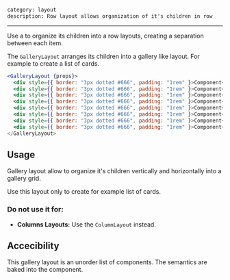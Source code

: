 ```meta
category: layout
description: Row layout allows organization of it's children in row
```

---

Use a  to organize its children into a row layouts, creating a separation between each item.

The `GalleryLayout` arranges its children into a gallery like layout. For example to create a list of cards.

```jsx
<GalleryLayout {props}>
  <div style={{ border: "3px dotted #666", padding: "1rem" }>Component</div>
  <div style={{ border: "3px dotted #666", padding: "1rem" }>Component</div>
  <div style={{ border: "3px dotted #666", padding: "1rem" }>Component</div>
  <div style={{ border: "3px dotted #666", padding: "1rem" }>Component</div>
  <div style={{ border: "3px dotted #666", padding: "1rem" }>Component</div>
  <div style={{ border: "3px dotted #666", padding: "1rem" }>Component</div>
  <div style={{ border: "3px dotted #666", padding: "1rem" }>Component</div>
  <div style={{ border: "3px dotted #666", padding: "1rem" }>Component</div>
</GalleryLayout>
```

## Usage

Gallery layout allow to organize it's children vertically and horizontally into a gallery grid.

Use this layout only to create for example list of cards.

### Do not use it for:

- **Columns Layouts:** Use the `ColumnLayout` instead.

## Accecibility

This gallery layout is an unorder list of components. The semantics are baked into the component.
